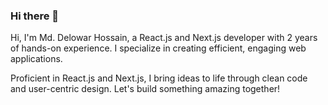 ### Hi there 👋

Hi, I'm Md. Delowar Hossain, a React.js and Next.js developer with 2 years of hands-on experience. I specialize in creating efficient, engaging web applications.

Proficient in React.js and Next.js, I bring ideas to life through clean code and user-centric design. Let's build something amazing together!


<!--
**Delowar-maker/Delowar-maker** is a ✨ _special_ ✨ repository because its `README.md` (this file) appears on your GitHub profile.

Here are some ideas to get you started:

- 🔭 I’m currently working on ...
- 🌱 I’m currently learning ...
- 👯 I’m looking to collaborate on ...
- 🤔 I’m looking for help with ...
- 💬 Ask me about ...
- 📫 How to reach me: ...
- 😄 Pronouns: ...
- ⚡ Fun fact: ...
-->
